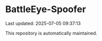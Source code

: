# BattleEye-Spoofer

Last updated: 2025-07-05 09:37:13

This repository is automatically maintained.
